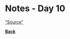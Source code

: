 # Notes - Day 10


<a href = "">"Source"</a>

<b><a href = "https://github.com/scottie-l/reading-notes/tree/main/reading-notes-401">Back</a>